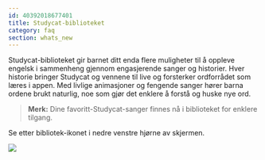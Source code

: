```yaml
---
id: 40392018677401
title: Studycat-biblioteket
category: faq
section: whats_new
---
```

Studycat-biblioteket gir barnet ditt enda flere muligheter til å oppleve engelsk i sammenheng gjennom engasjerende sanger og historier. Hver historie bringer Studycat og vennene til live og forsterker ordforrådet som læres i appen. Med livlige animasjoner og fengende sanger hører barna ordene brukt naturlig, noe som gjør det enklere å forstå og huske nye ord.

> **Merk:** Dine favoritt-Studycat-sanger finnes nå i biblioteket for enklere tilgang.

Se etter bibliotek-ikonet i nedre venstre hjørne av skjermen.

![](https://help.studycat.com/hc/article_attachments/40392062985497)